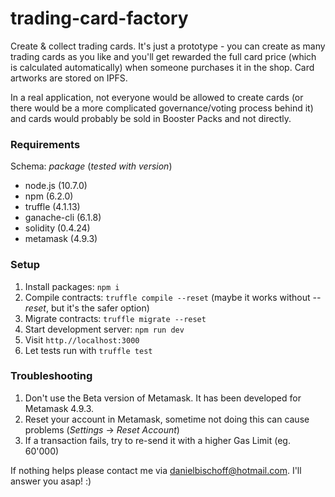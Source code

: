 # trading-card-factory

Create &amp; collect trading cards. It's just a prototype - you can create as many trading cards as you like and you'll get rewarded the full card price (which is calculated automatically) when someone purchases it in the shop. Card artworks are stored on IPFS.

In a real application, not everyone would be allowed to create cards (or there would be a more complicated governance/voting process behind it) and cards would probably be sold in Booster Packs and not directly.

### Requirements

Schema: _package_ (_tested with version_)

- node.js (10.7.0)
- npm (6.2.0)
- truffle (4.1.13)
- ganache-cli (6.1.8)
- solidity (0.4.24)
- metamask (4.9.3)

### Setup

1. Install packages: `npm i`
2. Compile contracts: `truffle compile --reset` (maybe it works without _--reset_, but it's the safer option)
3. Migrate contracts: `truffle migrate --reset`
4. Start development server: `npm run dev`
5. Visit `http.//localhost:3000`
6. Let tests run with `truffle test`

### Troubleshooting

1. Don't use the Beta version of Metamask. It has been developed for Metamask 4.9.3.
2. Reset your account in Metamask, sometime not doing this can cause problems (_Settings_ -> _Reset Account_)
3. If a transaction fails, try to re-send it with a higher Gas Limit (eg. 60'000)

If nothing helps please contact me via danielbischoff@hotmail.com. I'll answer you asap! :)
